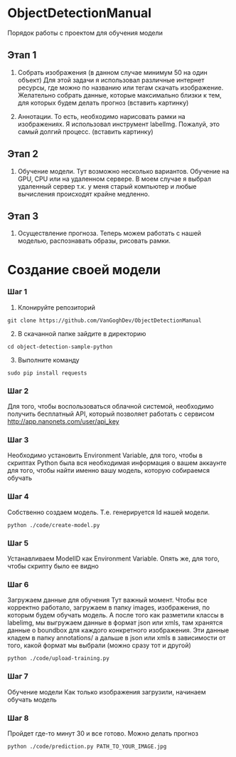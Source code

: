# ObjectDetectionManual
Порядок работы с проектом для обучения модели

## Этап 1
1. Собрать изображения (в данном случае минимум 50 на один объект)
Для этой задачи я использовал различные интернет ресурсы, где можно по названию или тегам скачать изображение. Желательно собрать данные, которые максимально близки к тем, для которых будем делать прогноз
(вставить картинку)

2. Аннотации. 
  То есть, необходимо нарисовать рамки на изображениях. Я использовал инструмент labelImg. Пожалуй, это самый долгий процесс.
  (вставить картинку)

## Этап 2
1. Обучение модели.
Тут возможно несколько вариантов. Обучение на GPU, CPU или на удаленном сервере. В моем случае я выбрал удаленный сервер т.к. у меня старый компьютер и любые вычисления происходят крайне медленно.

## Этап 3 
1. Осуществление прогноза. Теперь можем работать с нашей моделью, распознавать образы, рисовать рамки.

# Создание своей модели
### Шаг 1
1. Клонируйте репозиторий 
```
git clone https://github.com/VanGoghDev/ObjectDetectionManual
```
2. В скачанной папке зайдите в директорию 
```
cd object-detection-sample-python
```
3. Выполните команду 
```
sudo pip install requests
```
### Шаг 2
Для того, чтобы воспользоваться облачной системой, необходимо получить бесплатный API, который позволяет работать с сервисом
http://app.nanonets.com/user/api_key

### Шаг 3
Необходимо установить Environment Variable, для того, чтобы в скриптах Python была вся необходимая информация о вашем аккаунте для того, чтобы найти именно вашу модель, которую собираемся обучать

### Шаг 4
Собственно создаем модель. Т.е. генерируется Id нашей модели.
```
python ./code/create-model.py
```

### Шаг 5 
Устанавливаем ModelID как Environment Variable. Опять же, для того, чтобы скрипту было ее видно

### Шаг 6
Загружаем данные для обучения
Тут важный момент. Чтобы все корректно работало, загружаем в папку images, изображения, по которым будем обучать модель. А после того как разметили классы в labelimg, мы выгружаем данные в формат json или xmls, там хранятся данные о boundbox для каждого конкретного изображения. Эти данные кладем в папку annotations/ а дальше в json или xmls в зависимости от того, какой формат мы выбрали (можно сразу тот и другой)
```
python ./code/upload-training.py
```
### Шаг 7
Обучение модели
Как только изображения загрузили, начинаем обучать модель

### Шаг 8
Пройдет где-то минут 30 и все готово. Можно делать прогноз
```
python ./code/prediction.py PATH_TO_YOUR_IMAGE.jpg
```
